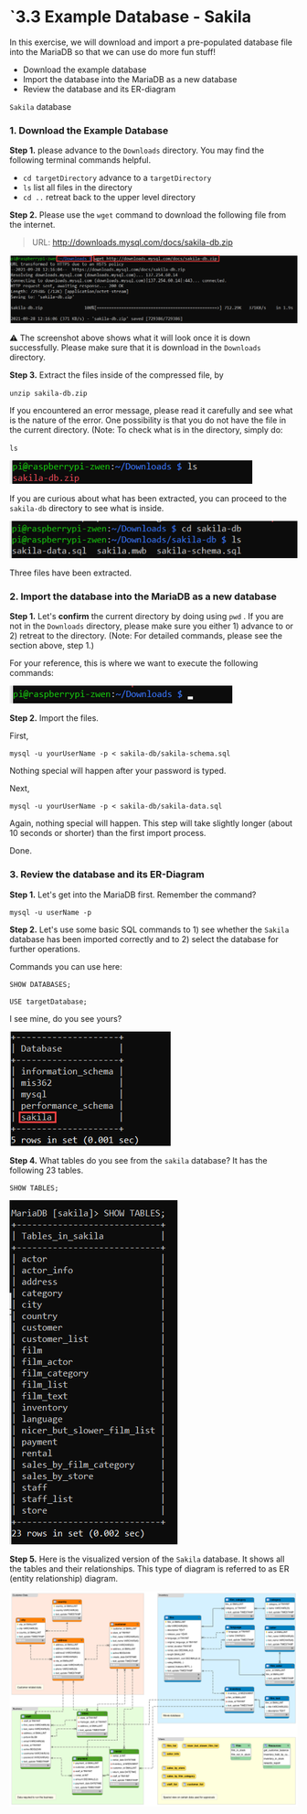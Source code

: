 # `3.3 Example Database - Sakila 

In this exercise, we will download and import a pre-populated database file into the MariaDB so that we can use do more fun stuff! 

* Download the example database
* Import the database into the MariaDB as a new database
* Review the database and its ER-diagram

`Sakila` database 



### 1. Download the Example Database

**Step 1.** please advance to the `Downloads` directory. You may find the following terminal commands helpful. 

* `cd targetDirectory` advance to a `targetDirectory`
* `ls` list all files in the directory 
* `cd ..` retreat back to the upper level directory 

**Step 2.** Please use the `wget` command to download the following file from the internet. 

> URL: http://downloads.mysql.com/docs/sakila-db.zip

![img](images/SNAGHTML5f7b33f.PNG)

:warning: The screenshot above shows what it will look once it is down successfully. Please make sure that it is download in the `Downloads` directory. 

**Step 3.** Extract the files inside of the compressed file, by 

`unzip sakila-db.zip` 

If you encountered an error message, please read it carefully and see what is the nature of the error. One possibility is that you do not have the file in the current directory. (Note: To check what is in the directory, simply do: 

`ls` 

![image-20210928124517947](images/image-20210928124517947.png)

If you are curious about what has been extracted, you can proceed to the `sakila-db` directory to see what is inside. 

![image-20210928124717310](images/image-20210928124717310.png)

Three files have been extracted. 

### 2. Import the database into the MariaDB as a new database

**Step 1.** Let's **confirm** the current directory by doing using `pwd` . If you are not in the `Downloads` directory, please make sure you either 1) advance to or 2) retreat to the directory. (Note: For detailed commands, please see the section above, step 1.)

For your reference, this is where we want to execute the following commands: 

![image-20210928125157682](images/image-20210928125157682.png)

**Step 2.** Import the files. 

First, 

```shell
mysql -u yourUserName -p < sakila-db/sakila-schema.sql
```

Nothing special will happen after your password is typed. 

Next, 

```shell
mysql -u yourUserName -p < sakila-db/sakila-data.sql
```

Again, nothing special will happen. This step will take slightly longer (about 10 seconds or shorter) than the first import process. 

Done. 



### 3. Review the database and its ER-Diagram 

**Step 1.** Let's get into the MariaDB first. Remember the command? 

```shell
mysql -u userName -p
```

**Step 2.** Let's use some basic SQL commands to 1) see whether the `Sakila` database has been imported correctly and to 2) select the database for further operations. 

Commands you can use here: 

```mariadb
SHOW DATABASES;
```

```mariadb
USE targetDatabase;
```

I see mine, do you see yours? 

![image-20210928130814083](images/image-20210928130814083.png)

**Step 4.** What tables do you see from the `sakila` database? It has the following 23 tables. 

```mariadb
SHOW TABLES;
```

![image-20210928131632009](images/image-20210928131632009.png)





**Step 5.** Here is the visualized version of the `Sakila` database. It shows all the tables and their relationships. This type of diagram is referred to as ER (entity relationship) diagram. 

![img](images/sakila_database_erd.png)



